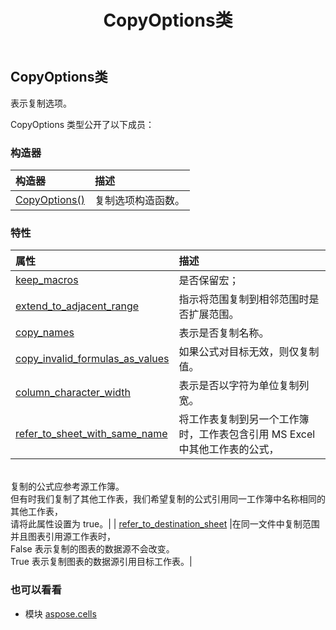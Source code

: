 ﻿---
title: CopyOptions类
second_title: Aspose.Cells for Python via .NET API 参考资料
description:
type: docs
weight: 360
url: /zh/python-net/aspose.cells/copyoptions/
is_root: false
---
##  CopyOptions类
表示复制选项。



CopyOptions 类型公开了以下成员：

### 构造器
|构造器|描述|
| :- | :- |
| [CopyOptions()](/cells/zh/python-net/aspose.cells/copyoptions/__init__/#) |复制选项构造函数。|


### 特性
|属性|描述|
| :- | :- |
| [keep_macros](/cells/zh/python-net/aspose.cells/copyoptions/keep_macros) |是否保留宏；|
| [extend_to_adjacent_range](/cells/zh/python-net/aspose.cells/copyoptions/extend_to_adjacent_range) |指示将范围复制到相邻范围时是否扩展范围。|
| [copy_names](/cells/zh/python-net/aspose.cells/copyoptions/copy_names) |表示是否复制名称。|
| [copy_invalid_formulas_as_values](/cells/zh/python-net/aspose.cells/copyoptions/copy_invalid_formulas_as_values) |如果公式对目标无效，则仅复制值。|
| [column_character_width](/cells/zh/python-net/aspose.cells/copyoptions/column_character_width) |表示是否以字符为单位复制列宽。|
| [refer_to_sheet_with_same_name](/cells/zh/python-net/aspose.cells/copyoptions/refer_to_sheet_with_same_name) |将工作表复制到另一个工作簿时，工作表包含引用 MS Excel 中其他工作表的公式，<br/>复制的公式应参考源工作簿。<br/>但有时我们复制了其他工作表，我们希望复制的公式引用同一工作簿中名称相同的其他工作表，<br/>请将此属性设置为 true。|
| [refer_to_destination_sheet](/cells/zh/python-net/aspose.cells/copyoptions/refer_to_destination_sheet) |在同一文件中复制范围并且图表引用源工作表时，<br/>False 表示复制的图表的数据源不会改变。<br/>True 表示复制图表的数据源引用目标工作表。|



### 也可以看看
* 模块 [aspose.cells](..)
